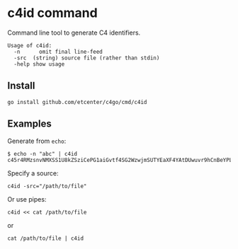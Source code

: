 # c4id command

Command line tool to generate C4 identifiers.

```
Usage of c4id:
  -n	  omit final line-feed
  -src  (string) source file (rather than stdin)
  -help show usage
```

## Install

```
go install github.com/etcenter/c4go/cmd/c4id
```

## Examples

Generate from `echo`:

```
$ echo -n "abc" | c4id 
c45r4RMzsnvNMXSS1U8kZSziCePG1aiGvtf4SG2WzwjmSUTYEaXF4YAtDUwuvr9hCnBeYPLDwM8fygNMd4W1RJ9dyP
```

Specify a source:

```
c4id -src="/path/to/file"
```

Or use pipes:

```
c4id << cat /path/to/file
```
or
```
cat /path/to/file | c4id
```